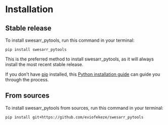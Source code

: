 # Installation

## Stable release

To install swesarr_pytools, run this command in your terminal:

```
pip install swesarr_pytools
```

This is the preferred method to install swesarr_pytools, as it will always install the most recent stable release.

If you don't have [pip](https://pip.pypa.io) installed, this [Python installation guide](http://docs.python-guide.org/en/latest/starting/installation/) can guide you through the process.

## From sources

To install swesarr_pytools from sources, run this command in your terminal:

```
pip install git+https://github.com/eviofekeze/swesarr_pytools
```
